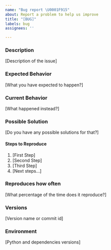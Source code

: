 ```yaml
---
name: "Bug report \U0001F915︎"
about: Report a problem to help us improve
title: "[BUG]"
labels: bug
assignees: ''

---
```


### Description
[Description of the issue]


### Expected Behavior
[What you have expected to happen?]

### Current Behavior
[What happened instead?]

### Possible Solution
[Do you have any possible solutions for that?]

#### Steps to Reproduce
1. [First Step]
2. [Second Step]
3. [Third Step]
4. [Next steps...]

### Reproduces how often
[What percentage of the time does it reproduce?]

### Versions
[Version name or commit id]

### Environment
[Python and dependencies versions]
